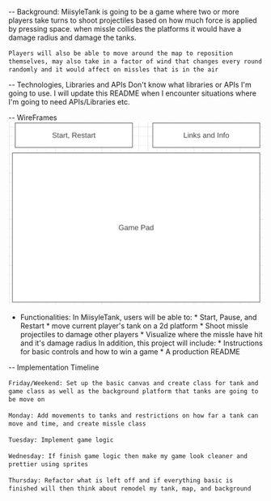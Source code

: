 -- Background:
    MiisyleTank is going to be a game where two or more players take turns to shoot projectiles based on how much force is applied by pressing space. when missle collides the platforms it would have a damage radius and damage the tanks.

    Players will also be able to move around the map to reposition themselves, may also take in a factor of wind that changes every round randomly and it would affect on missles that is in the air

-- Technologies, Libraries and APIs
    Don't know what libraries or APIs I'm going to use. I will update this README when I encounter situations where I'm going to need APIs/Libraries etc.

-- WireFrames
    ![](./images/wireframe.png)

- Functionalities:
    In MiisyleTank, users will be able to:
        * Start, Pause, and Restart
        * move current player's tank on a 2d platform
        * Shoot missle projectiles to damage other players
        * Visualize where the missle have hit and it's damage radius
    In addition, this project will include:
        * Instructions for basic controls and how to win a game
        * A production README
    
-- Implementation Timeline

    Friday/Weekend: Set up the basic canvas and create class for tank and game class as well as the background platform that tanks are going to be move on

    Monday: Add movements to tanks and restrictions on how far a tank can move and time, and create missle class

    Tuesday: Implement game logic

    Wednesday: If finish game logic then make my game look cleaner and prettier using sprites

    Thursday: Refactor what is left off and if everything basic is finished will then think about remodel my tank, map, and background